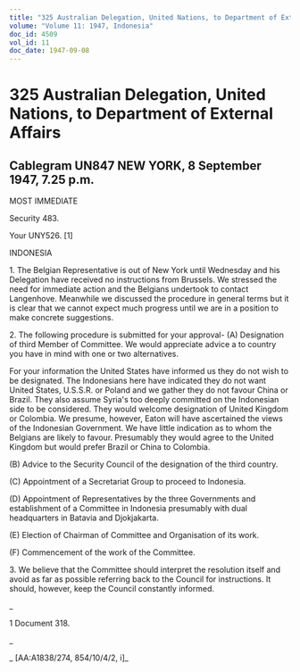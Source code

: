 ```yaml
---
title: "325 Australian Delegation, United Nations, to Department of External Affairs"
volume: "Volume 11: 1947, Indonesia"
doc_id: 4509
vol_id: 11
doc_date: 1947-09-08
---
```


# 325 Australian Delegation, United Nations, to Department of External Affairs

## Cablegram UN847 NEW YORK, 8 September 1947, 7.25 p.m.

MOST IMMEDIATE

Security 483.

Your UNY526. [1]

INDONESIA

1\. The Belgian Representative is out of New York until Wednesday and his Delegation have received no instructions from Brussels. We stressed the need for immediate action and the Belgians undertook to contact Langenhove. Meanwhile we discussed the procedure in general terms but it is clear that we cannot expect much progress until we are in a position to make concrete suggestions.

2\. The following procedure is submitted for your approval- (A) Designation of third Member of Committee. We would appreciate advice a to country you have in mind with one or two alternatives.

For your information the United States have informed us they do not wish to be designated. The Indonesians here have indicated they do not want United States, U.S.S.R. or Poland and we gather they do not favour China or Brazil. They also assume Syria's too deeply committed on the Indonesian side to be considered. They would welcome designation of United Kingdom or Colombia. We presume, however, Eaton will have ascertained the views of the Indonesian Government. We have little indication as to whom the Belgians are likely to favour. Presumably they would agree to the United Kingdom but would prefer Brazil or China to Colombia.

(B) Advice to the Security Council of the designation of the third country.

(C) Appointment of a Secretariat Group to proceed to Indonesia.

(D) Appointment of Representatives by the three Governments and establishment of a Committee in Indonesia presumably with dual headquarters in Batavia and Djokjakarta.

(E) Election of Chairman of Committee and Organisation of its work.

(F) Commencement of the work of the Committee.

3\. We believe that the Committee should interpret the resolution itself and avoid as far as possible referring back to the Council for instructions. It should, however, keep the Council constantly informed.

_

1 Document 318.

_

_ [AA:A1838/274, 854/10/4/2, i]_
